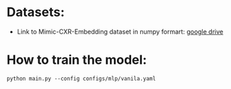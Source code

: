 # Datasets:
- Link to Mimic-CXR-Embedding dataset in numpy formart: [google drive](https://drive.google.com/drive/folders/1dYtBctXpvWpkJHCoLlA8jb-APijo_j6f?usp=drive_link)

# How to train the model:

```
python main.py --config configs/mlp/vanila.yaml
```